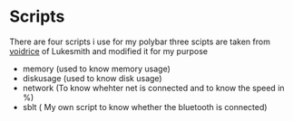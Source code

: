 # Scripts

There are four scripts i use for my polybar
three scipts are taken from [voidrice](https://www.github.com/Lukesmithxyz/voidrice) of Lukesmith and modified it for my purpose

- memory (used to know memory usage)
- diskusage (used to know disk usage)
- network (To know whehter net is connected and to know the speed in %)
- sblt ( My own script to know whether the bluetooth is connected)
